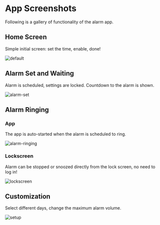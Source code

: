 # App Screenshots
Following is a gallery of functionality of the alarm app.

## Home Screen
Simple initial screen: set the time, enable, done!

![default](default.png)

## Alarm Set and Waiting
Alarm is scheduled, settings are locked. Countdown to the alarm is shown.

![alarm-set](alarm_set.png)

## Alarm Ringing
### App
The app is auto-started when the alarm is scheduled to ring.

![alarm-ringing](alarm_ringing.png)

### Lockscreen
Alarm can be stopped or snoozed directly from the lock screen, no need to log in!

![lockscreen](lockscreen.png)

## Customization
Select different days, change the maximum alarm volume.

![setup](setup.png)

